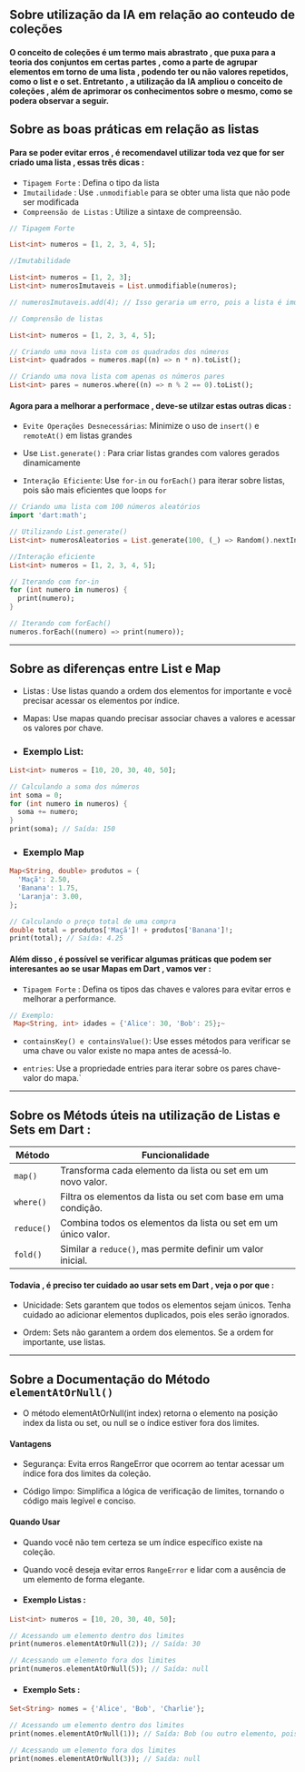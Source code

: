 ## Sobre utilização da IA em relação ao conteudo de coleções

#### O conceito de coleções é um termo mais abrastrato , que puxa para a teoria dos conjuntos em certas partes , como a parte de agrupar elementos em torno de uma lista , podendo ter ou não valores repetidos, como o list e o set. Entretanto , a utilização da IA ampliou o conceito de coleções , além de aprimorar os conhecimentos sobre o mesmo, como se podera observar a seguir. 


## Sobre as boas práticas em relação as listas

#### Para se poder evitar erros , é recomendavel utilizar toda vez que for ser criado uma lista , essas três dicas :

- `Tipagem Forte` : Defina o tipo da lista 
- `Imutailidade`  : Use `.unmodifiable` para se obter uma lista que não pode ser modificada
- `Compreensão de Listas` : Utilize a sintaxe de compreensão.

```dart
// Tipagem Forte

List<int> numeros = [1, 2, 3, 4, 5];

//Imutabilidade

List<int> numeros = [1, 2, 3];
List<int> numerosImutaveis = List.unmodifiable(numeros);

// numerosImutaveis.add(4); // Isso geraria um erro, pois a lista é imutável.

// Comprensão de listas 

List<int> numeros = [1, 2, 3, 4, 5];

// Criando uma nova lista com os quadrados dos números
List<int> quadrados = numeros.map((n) => n * n).toList();

// Criando uma nova lista com apenas os números pares
List<int> pares = numeros.where((n) => n % 2 == 0).toList();

```

#### Agora para a melhorar a performace , deve-se utilzar estas outras dicas : 

- `Evite Operações Desnecessárias`: Minimize o uso de `insert()` e `remoteAt()` em listas grandes

- Use `List.generate()` : Para criar listas grandes com valores gerados dinamicamente 

- `Interação Eficiente`: Use `for-in` ou `forEach()` para iterar sobre listas, pois são mais eficientes que loops `for`


```dart
// Criando uma lista com 100 números aleatórios
import 'dart:math';

// Utilizando List.generate()
List<int> numerosAleatorios = List.generate(100, (_) => Random().nextInt(100));

//Interação eficiente
List<int> numeros = [1, 2, 3, 4, 5];

// Iterando com for-in
for (int numero in numeros) {
  print(numero);
}

// Iterando com forEach()
numeros.forEach((numero) => print(numero));
```

----

## Sobre as diferenças entre List e Map 

- Listas : Use listas quando a ordem dos elementos for importante e você precisar acessar os elementos por índice.

- Mapas: Use mapas quando precisar associar chaves a valores e acessar os valores por chave.

- ### Exemplo List:

```dart
List<int> numeros = [10, 20, 30, 40, 50];

// Calculando a soma dos números
int soma = 0;
for (int numero in numeros) {
  soma += numero;
}
print(soma); // Saída: 150
```

- ### Exemplo Map

```dart
Map<String, double> produtos = {
  'Maçã': 2.50,
  'Banana': 1.75,
  'Laranja': 3.00,
};

// Calculando o preço total de uma compra
double total = produtos['Maçã']! + produtos['Banana']!;
print(total); // Saída: 4.25
```

#### Além disso , é possível se verificar algumas práticas que podem ser interesantes ao se usar Mapas em Dart , vamos ver :

- `Tipagem Forte` : Defina os tipos das chaves e valores para evitar erros e melhorar a performance. 

```dart
// Exemplo:
 Map<String, int> idades = {'Alice': 30, 'Bob': 25};~
 ```

- `containsKey() e containsValue()`: Use esses métodos para verificar se uma chave ou valor existe no mapa antes de acessá-lo.

- `entries`: Use a propriedade entries para iterar sobre os pares chave-valor do mapa.`


----

## Sobre os Métods úteis na utilização de Listas e Sets em Dart : 

|Método|Funcionalidade|
|------|--------------|
|`map()`|Transforma cada elemento da lista ou set em um novo valor.|
|`where()`|Filtra os elementos da lista ou set com base em uma condição.|
|`reduce()`|Combina todos os elementos da lista ou set em um único valor.|
|`fold()`|Similar a `reduce()`, mas permite definir um valor inicial.|


#### Todavia , é preciso ter cuidado ao usar sets em Dart , veja o por que : 

- Unicidade: Sets garantem que todos os elementos sejam únicos. Tenha cuidado ao adicionar elementos duplicados, pois eles serão ignorados.

- Ordem: Sets não garantem a ordem dos elementos. Se a ordem for importante, use listas.


----

## Sobre a Documentação do Método `elementAtOrNull()`

- O método elementAtOrNull(int index) retorna o elemento na posição index da lista ou set, ou null se o índice estiver fora dos limites.

#### Vantagens

 - Segurança: Evita erros RangeError que ocorrem ao tentar acessar um índice fora dos limites da coleção.

- Código limpo: Simplifica a lógica de verificação de limites, tornando o código mais legível e conciso.

#### Quando Usar

- Quando você não tem certeza se um índice específico existe na coleção.

- Quando você deseja evitar erros `RangeError` e lidar com a ausência de um elemento de forma elegante.

- #### Exemplo Listas : 

```dart 
List<int> numeros = [10, 20, 30, 40, 50];

// Acessando um elemento dentro dos limites
print(numeros.elementAtOrNull(2)); // Saída: 30

// Acessando um elemento fora dos limites
print(numeros.elementAtOrNull(5)); // Saída: null
```

- #### Exemplo Sets :

```dart
Set<String> nomes = {'Alice', 'Bob', 'Charlie'};

// Acessando um elemento dentro dos limites
print(nomes.elementAtOrNull(1)); // Saída: Bob (ou outro elemento, pois a ordem não é garantida)

// Acessando um elemento fora dos limites
print(nomes.elementAtOrNull(3)); // Saída: null
```
